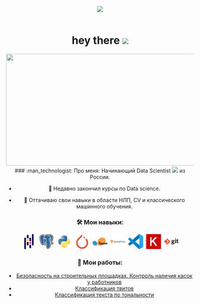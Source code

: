 <div id="header" align="center">
  <img src="https://media.giphy.com/media/v1.Y2lkPTc5MGI3NjExeXpjajlybjhnOXl0MzNkemp5Z2pvOGJxdmQyNHM4enk5MHJoa3NjNyZlcD12MV9pbnRlcm5hbF9naWZfYnlfaWQmY3Q9cw/PXuwQk2UVnZ3y9U0p8/giphy.gif" width="200"/>
</div>
</div>
<div id="badges" align="center">
  <img src="https://komarev.com/ghpvc/?username=Orthanc92&style=flat-square&color=blue" alt=""/>
  <h1>
  hey there
  <img src="https://media.giphy.com/media/hvRJCLFzcasrR4ia7z/giphy.gif" width="30px"/>
</h1>
<div align="center">
  <img src="https://media.giphy.com/media/dWesBcTLavkZuG35MI/giphy.gif" width="600" height="300"/>
</div>
### :man_technologist: Про меня:
Начинающий Data Scientist <img src="https://media.giphy.com/media/WUlplcMpOCEmTGBtBW/giphy.gif" width="30"> из России.

- :telescope: Недавно закончил курсы по Data science.

- :seedling: Оттачиваю свои навыки в области НЛП, CV и классического машинного обучения.


### :hammer_and_wrench: Мои навыки:
<div>
  <img src="https://github.com/devicons/devicon/blob/6910f0503efdd315c8f9b858234310c06e04d9c0/icons/pandas/pandas-original.svg" title="Pandas" alt="Pandas" width="40" height="40"/>&nbsp;
  <img src="https://github.com/devicons/devicon/blob/6910f0503efdd315c8f9b858234310c06e04d9c0/icons/postgresql/postgresql-original.svg" title="Postgresql" alt="Postgresql" width="40" height="40"/>&nbsp;
  <img src="https://github.com/devicons/devicon/blob/6910f0503efdd315c8f9b858234310c06e04d9c0/icons/python/python-original.svg" title="Python" alt="Python" width="40" height="40"/>&nbsp;
  <img src="https://github.com/devicons/devicon/blob/6910f0503efdd315c8f9b858234310c06e04d9c0/icons/pytorch/pytorch-original.svg" title="Pytorch" alt="Pytorch" width="40" height="40"/>&nbsp;
  <img src="https://github.com/devicons/devicon/blob/6910f0503efdd315c8f9b858234310c06e04d9c0/icons/scikitlearn/scikitlearn-original.svg" title="Flutter" alt="Flutter" width="40" height="40"/>&nbsp;
   <img src="https://github.com/devicons/devicon/blob/6910f0503efdd315c8f9b858234310c06e04d9c0/icons/tensorflow/tensorflow-original-wordmark.svg"  title="TensorFlow" alt="TensorFlow" width="40" height="40"/>&nbsp;
  <img src="https://github.com/devicons/devicon/blob/6910f0503efdd315c8f9b858234310c06e04d9c0/icons/vscode/vscode-original.svg" title="VScode" alt="VScode" width="40" height="40"/>&nbsp;
  <img src="https://github.com/devicons/devicon/blob/6910f0503efdd315c8f9b858234310c06e04d9c0/icons/keras/keras-original.svg" title="Keras" alt="Keras" width="40" height="40"/>&nbsp;
  <img src="https://github.com/devicons/devicon/blob/master/icons/git/git-original-wordmark.svg" title="Git" **alt="Git" width="40" height="40"/>
</div>
<h3><strong>💼 Мои работы:</strong></h3>

- [Безопасность на строительных площадках. Контроль наличия касок у работников](https://github.com/Orthanc92/construction-site-safety)
- [Классификация твитов](https://github.com/Orthanc92/Tweet-classification.git)
- [Классификация текста по тональности](https://github.com/Orthanc92/compile-dictionaries-for-classification-by-tonality.git)
